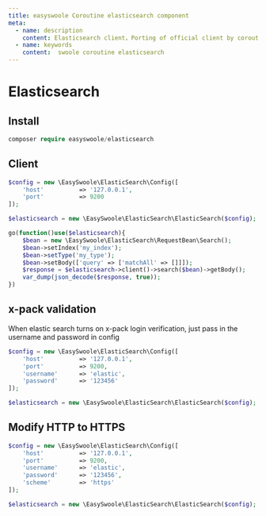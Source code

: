 ```yaml
---
title: easyswoole Coroutine elasticsearch component
meta:
  - name: description
    content: Elasticsearch client，Porting of official client by coroutine
  - name: keywords
    content:  swoole coroutine elasticsearch
---
```


# Elasticsearch

## Install

```php
composer require easyswoole/elasticsearch
```

## Client

```php
$config = new \EasySwoole\ElasticSearch\Config([
    'host'          => '127.0.0.1',
    'port'          => 9200
]);

$elasticsearch = new \EasySwoole\ElasticSearch\ElasticSearch($config);

go(function()use($elasticsearch){
    $bean = new \EasySwoole\ElasticSearch\RequestBean\Search();
    $bean->setIndex('my_index');
    $bean->setType('my_type');
    $bean->setBody(['query' => ['matchAll' => []]]);
    $response = $elasticsearch->client()->search($bean)->getBody();
    var_dump(json_decode($response, true));
})
```

## x-pack validation

When elastic search turns on x-pack login verification, just pass in the username and password in config

```php
$config = new \EasySwoole\ElasticSearch\Config([
    'host'          => '127.0.0.1',
    'port'          => 9200,
    'username'      => 'elastic',
    'password'      => '123456'
]);

$elasticsearch = new \EasySwoole\ElasticSearch\ElasticSearch($config);
```

## Modify HTTP to HTTPS

```php
$config = new \EasySwoole\ElasticSearch\Config([
    'host'          => '127.0.0.1',
    'port'          => 9200,
    'username'      => 'elastic',
    'password'      => '123456',
    'scheme'        => 'https'
]);

$elasticsearch = new \EasySwoole\ElasticSearch\ElasticSearch($config);
```

